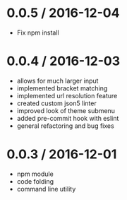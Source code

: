 
0.0.5 / 2016-12-04
==================

- Fix npm install

0.0.4 / 2016-12-03
==================

- allows for much larger input
- implemented bracket matching
- implemented url resolution feature
- created custom json5 linter
- improved look of theme submenu
- added pre-commit hook with eslint
- general refactoring and bug fixes


0.0.3 / 2016-12-01
==================

- npm module
- code folding
- command line utility
